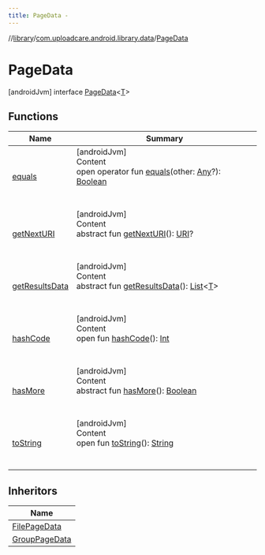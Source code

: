 ```yaml
---
title: PageData -
---
```

//[library](../../index.md)/[com.uploadcare.android.library.data](../index.md)/[PageData](index.md)



# PageData  
 [androidJvm] interface [PageData](index.md)<[T](index.md)>   


## Functions  
  
|  Name|  Summary| 
|---|---|
| <a name="kotlin/Any/equals/#kotlin.Any?/PointingToDeclaration/"></a>[equals](../../com.uploadcare.android.library.utils/-moshi-adapter/index.md#%5Bkotlin%2FAny%2Fequals%2F%23kotlin.Any%3F%2FPointingToDeclaration%2F%5D%2FFunctions%2F2103969333)| <a name="kotlin/Any/equals/#kotlin.Any?/PointingToDeclaration/"></a>[androidJvm]  <br>Content  <br>open operator fun [equals](../../com.uploadcare.android.library.utils/-moshi-adapter/index.md#%5Bkotlin%2FAny%2Fequals%2F%23kotlin.Any%3F%2FPointingToDeclaration%2F%5D%2FFunctions%2F2103969333)(other: [Any](https://kotlinlang.org/api/latest/jvm/stdlib/kotlin/-any/index.html)?): [Boolean](https://kotlinlang.org/api/latest/jvm/stdlib/kotlin/-boolean/index.html)  <br><br><br>
| <a name="com.uploadcare.android.library.data/PageData/getNextURI/#/PointingToDeclaration/"></a>[getNextURI](get-next-u-r-i.md)| <a name="com.uploadcare.android.library.data/PageData/getNextURI/#/PointingToDeclaration/"></a>[androidJvm]  <br>Content  <br>abstract fun [getNextURI](get-next-u-r-i.md)(): [URI](https://developer.android.com/reference/kotlin/java/net/URI.html)?  <br><br><br>
| <a name="com.uploadcare.android.library.data/PageData/getResultsData/#/PointingToDeclaration/"></a>[getResultsData](get-results-data.md)| <a name="com.uploadcare.android.library.data/PageData/getResultsData/#/PointingToDeclaration/"></a>[androidJvm]  <br>Content  <br>abstract fun [getResultsData](get-results-data.md)(): [List](https://kotlinlang.org/api/latest/jvm/stdlib/kotlin.collections/-list/index.html)<[T](index.md)>  <br><br><br>
| <a name="kotlin/Any/hashCode/#/PointingToDeclaration/"></a>[hashCode](../../com.uploadcare.android.library.utils/-moshi-adapter/index.md#%5Bkotlin%2FAny%2FhashCode%2F%23%2FPointingToDeclaration%2F%5D%2FFunctions%2F2103969333)| <a name="kotlin/Any/hashCode/#/PointingToDeclaration/"></a>[androidJvm]  <br>Content  <br>open fun [hashCode](../../com.uploadcare.android.library.utils/-moshi-adapter/index.md#%5Bkotlin%2FAny%2FhashCode%2F%23%2FPointingToDeclaration%2F%5D%2FFunctions%2F2103969333)(): [Int](https://kotlinlang.org/api/latest/jvm/stdlib/kotlin/-int/index.html)  <br><br><br>
| <a name="com.uploadcare.android.library.data/PageData/hasMore/#/PointingToDeclaration/"></a>[hasMore](has-more.md)| <a name="com.uploadcare.android.library.data/PageData/hasMore/#/PointingToDeclaration/"></a>[androidJvm]  <br>Content  <br>abstract fun [hasMore](has-more.md)(): [Boolean](https://kotlinlang.org/api/latest/jvm/stdlib/kotlin/-boolean/index.html)  <br><br><br>
| <a name="kotlin/Any/toString/#/PointingToDeclaration/"></a>[toString](../../com.uploadcare.android.library.utils/-moshi-adapter/index.md#%5Bkotlin%2FAny%2FtoString%2F%23%2FPointingToDeclaration%2F%5D%2FFunctions%2F2103969333)| <a name="kotlin/Any/toString/#/PointingToDeclaration/"></a>[androidJvm]  <br>Content  <br>open fun [toString](../../com.uploadcare.android.library.utils/-moshi-adapter/index.md#%5Bkotlin%2FAny%2FtoString%2F%23%2FPointingToDeclaration%2F%5D%2FFunctions%2F2103969333)(): [String](https://kotlinlang.org/api/latest/jvm/stdlib/kotlin/-string/index.html)  <br><br><br>


## Inheritors  
  
|  Name| 
|---|
| <a name="com.uploadcare.android.library.data/FilePageData///PointingToDeclaration/"></a>[FilePageData](../-file-page-data/index.md)
| <a name="com.uploadcare.android.library.data/GroupPageData///PointingToDeclaration/"></a>[GroupPageData](../-group-page-data/index.md)

